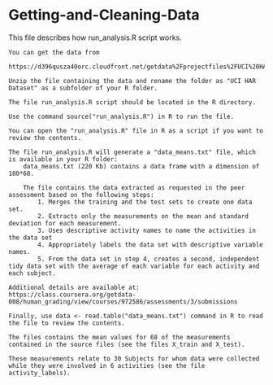 Getting-and-Cleaning-Data
=========================
This file describes how run_analysis.R script works.

    You can get the data from 
    
    https://d396qusza40orc.cloudfront.net/getdata%2Fprojectfiles%2FUCI%20HAR%20Dataset.zip.
    
    Unzip the file containing the data and rename the folder as "UCI HAR Dataset" as a subfolder of your R folder.
    
    The file run_analysis.R script should be located in the R directory.
    
    Use the command source("run_analysis.R") in R to run the file.
    
    You can open the "run_analysis.R" file in R as a script if you want to review the contents.
    
    The file run_analysis.R will generate a "data_means.txt" file, which is available in your R folder:
        data_means.txt (220 Kb) contains a data frame with a dimension of 180*68.
        
        The file contains the data extracted as requested in the peer assessment based on the following steps:
            1. Merges the training and the test sets to create one data set.
            2. Extracts only the measurements on the mean and standard deviation for each measurement. 
            3. Uses descriptive activity names to name the activities in the data set
            4. Appropriately labels the data set with descriptive variable names. 
            5. From the data set in step 4, creates a second, independent tidy data set with the average of each variable for each activity and each subject.
   
    Additional details are available at: 
    https://class.coursera.org/getdata-008/human_grading/view/courses/972586/assessments/3/submissions
    
    Finally, use data <- read.table("data_means.txt") command in R to read the file to review the contents.
    
    The files contains the mean values for 68 of the measurements contained in the source files (see the files X_train and X_test).
    
    These measurements relate to 30 Subjects for whom data were collected while they were involved in 6 activities (see the file activity_labels).
  

